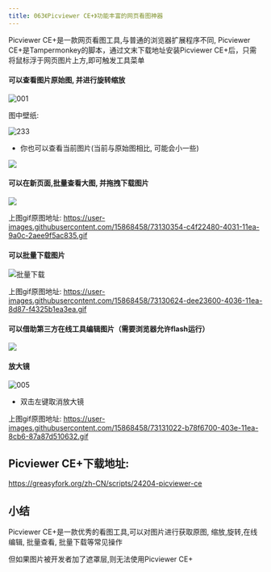 ```yaml
---
title: 063《Picviewer CE+》功能丰富的网页看图神器
---
```

Picviewer CE+是一款网页看图工具,与普通的浏览器扩展程序不同, Picviewer CE+是Tampermonkey的脚本，通过文末下载地址安装Picviewer CE+后，只需将鼠标浮于网页图片上方,即可触发工具菜单

#### 可以查看图片原始图, 并进行旋转缩放
![001](https://v2fy.com/asset/063_picviewer_ce/72723103-d911ce00-3bba-11ea-9541-0be746977dbc.gif)

图中壁纸:

![233](https://v2fy.com/asset/063_picviewer_ce/73131106-f07c0b80-403f-11ea-805f-57e2d668d09b.jpg)


- 你也可以查看当前图片(当前与原始图相比, 可能会小一些)

![](https://v2fy.com/asset/063_picviewer_ce/72767872-7eb35480-3c30-11ea-814d-ce4678c81089.gif)


#### 可以在新页面,批量查看大图, 并拖拽下载图片

![](https://v2fy.com/asset/063_picviewer_ce/73130353-c4598e00-4031-11ea-810e-9498677a40d1.gif)


上图gif原图地址: https://user-images.githubusercontent.com/15868458/73130354-c4f22480-4031-11ea-9a0c-2aee9f5ac835.gif

#### 可以批量下载图片

![批量下载](https://v2fy.com/asset/063_picviewer_ce/73130625-dee23600-4036-11ea-8e0e-9a2764756635.gif)

上图gif原图地址: https://user-images.githubusercontent.com/15868458/73130624-dee23600-4036-11ea-8d87-f4325b1ea3ea.gif

#### 可以借助第三方在线工具编辑图片（需要浏览器允许flash运行）

![](https://v2fy.com/asset/063_picviewer_ce/73130961-86fafd80-403d-11ea-8578-1621f1019437.gif)


#### 放大镜

![005](https://v2fy.com/asset/063_picviewer_ce/73131021-b6f6d080-403e-11ea-8d49-fd55ee211ae2.gif)

- 双击左键取消放大镜

上图gif原图地址: https://user-images.githubusercontent.com/15868458/73131022-b78f6700-403e-11ea-8cb6-87a87d510632.gif


## Picviewer CE+下载地址:

https://greasyfork.org/zh-CN/scripts/24204-picviewer-ce


## 小结

Picviewer CE+是一款优秀的看图工具,可以对图片进行获取原图, 缩放,旋转,在线编辑, 批量查看, 批量下载等常见操作

但如果图片被开发者加了遮罩层,则无法使用Picviewer CE+
